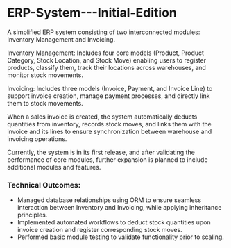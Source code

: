 # ERP-System---Initial-Edition
A simplified ERP system consisting of two interconnected modules: Inventory Management and Invoicing.

Inventory Management: Includes four core models (Product, Product Category, Stock Location, and Stock Move)
enabling users to register products, classify them, track their locations across warehouses, and monitor stock movements.

Invoicing: Includes three models (Invoice, Payment, and Invoice Line) to support invoice creation, manage payment
processes, and directly link them to stock movements.

When a sales invoice is created, the system automatically deducts quantities from inventory, records stock moves, and
links them with the invoice and its lines to ensure synchronization between warehouse and invoicing operations.

Currently, the system is in its first release, and after validating the performance of core modules, further expansion is
planned to include additional modules and features.
### Technical Outcomes:
- Managed database relationships using ORM to ensure seamless interaction between Inventory and Invoicing, while applying inheritance principles.
- Implemented automated workflows to deduct stock quantities upon invoice creation and register corresponding stock moves.
- Performed basic module testing to validate functionality prior to scaling.
